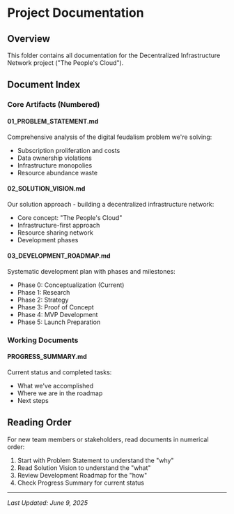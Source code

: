 # Project Documentation

## Overview
This folder contains all documentation for the Decentralized Infrastructure Network project ("The People's Cloud").

## Document Index

### Core Artifacts (Numbered)

#### 01_PROBLEM_STATEMENT.md
Comprehensive analysis of the digital feudalism problem we're solving:
- Subscription proliferation and costs
- Data ownership violations
- Infrastructure monopolies
- Resource abundance waste

#### 02_SOLUTION_VISION.md
Our solution approach - building a decentralized infrastructure network:
- Core concept: "The People's Cloud"
- Infrastructure-first approach
- Resource sharing network
- Development phases

#### 03_DEVELOPMENT_ROADMAP.md
Systematic development plan with phases and milestones:
- Phase 0: Conceptualization (Current)
- Phase 1: Research
- Phase 2: Strategy
- Phase 3: Proof of Concept
- Phase 4: MVP Development
- Phase 5: Launch Preparation

### Working Documents

#### PROGRESS_SUMMARY.md
Current status and completed tasks:
- What we've accomplished
- Where we are in the roadmap
- Next steps

## Reading Order
For new team members or stakeholders, read documents in numerical order:
1. Start with Problem Statement to understand the "why"
2. Read Solution Vision to understand the "what"
3. Review Development Roadmap for the "how"
4. Check Progress Summary for current status

---

*Last Updated: June 9, 2025*